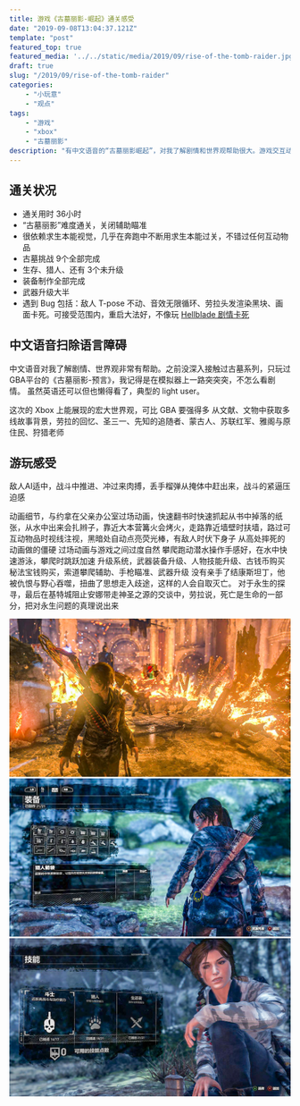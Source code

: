 ```yaml
---
title: 游戏《古墓丽影-崛起》通关感受
date: "2019-09-08T13:04:37.121Z"
template: "post"
featured_top: true
featured_media: '../../static/media/2019/09/rise-of-the-tomb-raider.jpg'
draft: true
slug: "/2019/09/rise-of-the-tomb-raider"
categories: 
    - "小玩意"
    - "观点"
tags:
    - "游戏"
    - "xbox"
    - "古墓丽影"
description: "有中文语音的“古墓丽影崛起”，对我了解剧情和世界观帮助很大。游戏交互动画细节不错，剧情感受——通往地狱的路都是善意铺就的"
---
```


<!-- endExcerpt -->

## 通关状况
- 通关用时 36小时
- “古墓丽影”难度通关，关闭辅助瞄准
- 很依赖求生本能视觉，几乎在奔跑中不断用求生本能过关，不错过任何互动物品
- 古墓挑战 9个全部完成
- 生存、猎人、还有 3个未升级
- 装备制作全部完成
- 武器升级大半
- 遇到 Bug 包括：敌人 T-pose 不动、音效无限循环、劳拉头发渲染黑块、画面卡死。可接受范围内，重启大法好，不像玩 [Hellblade 剧情卡死](/2019/09/hellblade-senuas-sacrifice)

## 中文语音扫除语言障碍
中文语音对我了解剧情、世界观非常有帮助。之前没深入接触过古墓系列，只玩过 GBA平台的《古墓丽影-预言》，我记得是在模拟器上一路突突突，不怎么看剧情。
虽然英语还可以但也懒得看了，典型的 light user。

这次的 Xbox 上能展现的宏大世界观，可比 GBA 要强得多
从文献、文物中获取多线故事背景，劳拉的回忆、圣三一、先知的追随者、蒙古人、苏联红军、雅阁与原住民、狩猎老师

## 游玩感受
敌人AI适中，战斗中推进、冲过来肉搏，丢手榴弹从掩体中赶出来，战斗的紧逼压迫感

动画细节，与约拿在父亲办公室过场动画，快速翻书时快速抓起从书中掉落的纸张，从水中出来会扎辫子，靠近大本营篝火会烤火，走路靠近墙壁时扶墙，路过可互动物品时视线注视，黑暗处自动点亮荧光棒，有敌人时伏下身子
从高处摔死的动画做的僵硬
过场动画与游戏之间过度自然
攀爬跑动潜水操作手感好，在水中快速游泳，攀爬时跳跃加速
升级系统，武器装备升级、人物技能升级、古钱币购买
秘法宝钱购买，索道攀爬辅助、手枪瞄准、武器升级
没有亲手了结康斯坦丁，他被仇恨与野心吞噬，扭曲了思想走入歧途，这样的人会自取灭亡。
对于永生的探寻，最后在基特城阻止安娜带走神圣之源的交谈中，劳拉说，死亡是生命的一部分，把对永生问题的真理说出来

![rise-of-the-tomb-raider-constantine](../../static/media/2019/09/rise-of-the-tomb-raider-constantine.jpg)
![rise-of-the-tomb-raider-all-equipment](../../static/media/2019/09/rise-of-the-tomb-raider-all-equipment.jpg)
![rise-of-the-tomb-raider-skill-upgrade](../../static/media/2019/09/rise-of-the-tomb-raider-skill-upgrade.jpg)
